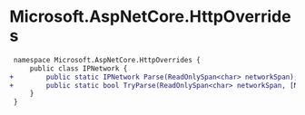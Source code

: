 # Microsoft.AspNetCore.HttpOverrides

``` diff
 namespace Microsoft.AspNetCore.HttpOverrides {
     public class IPNetwork {
+        public static IPNetwork Parse(ReadOnlySpan<char> networkSpan);
+        public static bool TryParse(ReadOnlySpan<char> networkSpan, [NotNullWhenAttribute(true)] out IPNetwork? network);
     }
 }
```
